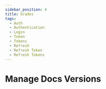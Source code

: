 ```yaml
---
sidebar_position: 4
title: Grades
tags:
  - Auth
  - Authentication
  - Login
  - Token
  - Tokens
  - Refresh
  - Refresh Token
  - Refresh Tokens
---
```


# Manage Docs Versions
